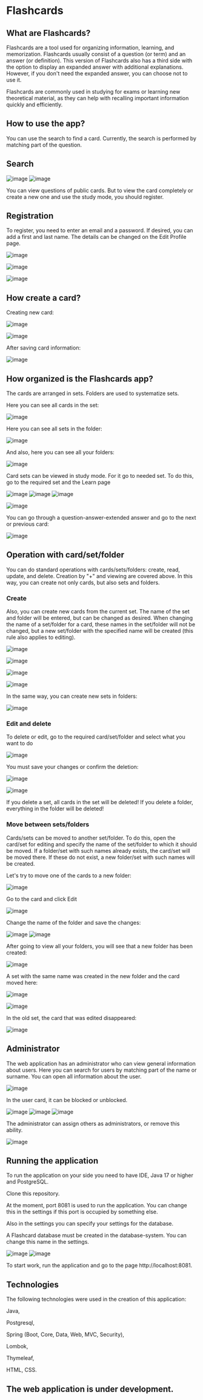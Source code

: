 # Flashcards

## What are Flashcards?

Flashcards are a tool used for organizing information, learning, and memorization. Flashcards usually consist of a question (or term) and an answer (or definition). This version of Flashcards also has a third side with the option to display an expanded answer with additional explanations. However, if you don't need the expanded answer, you can choose not to use it.

Flashcards are commonly used in studying for exams or learning new theoretical material, as they can help with recalling important information quickly and efficiently. 

## How to use the app?

You can use the search to find a card. Currently, the search is performed by matching part of the question.

## Search

![image](https://user-images.githubusercontent.com/110383852/233314396-0065a8a0-0ff5-41f7-ad8c-31061f44c686.png)
![image](https://user-images.githubusercontent.com/110383852/233314408-9324f6c8-bf79-4905-a3cc-47c943a26981.png)

You can view questions of public cards. But to view the card completely or create a new one and use the study mode, you should register.

## Registration

To register, you need to enter an email and a password. If desired, you can add a first and last name. The details can be changed on the Edit Profile page.

![image](https://user-images.githubusercontent.com/110383852/233315870-ad9cde68-0a7d-4afd-9fe7-25a3aa3ed182.png)

![image](https://user-images.githubusercontent.com/110383852/233315880-f15885cc-22cf-4334-a060-12e550e27919.png)

![image](https://user-images.githubusercontent.com/110383852/233316423-064e3b78-ad82-42ea-be0e-fbc3fd032414.png)

## How create a card?

Creating new card:

![image](https://user-images.githubusercontent.com/110383852/233292115-28889fdb-b87f-4ea5-a7b6-c2939ec7ac54.png)

![image](https://user-images.githubusercontent.com/110383852/233288909-4ced20c3-2e40-422e-b8e8-5e0ca4922aba.png)

After saving card information:

![image](https://user-images.githubusercontent.com/110383852/233291283-b5dccf6e-25b8-43d2-8d59-414f33291497.png)

## How organized is the Flashcards app?

The cards are arranged in sets. Folders are used to systematize sets.

Here you can see all cards in the set:

![image](https://user-images.githubusercontent.com/110383852/233293226-06a012cb-a1b6-4f42-9e01-527b0f2dddef.png)

Here you can see all sets in the folder:

![image](https://user-images.githubusercontent.com/110383852/233293593-b53ee64c-4f63-41e9-8b74-a82b6565998f.png)

And also, here you can see all your folders:

![image](https://user-images.githubusercontent.com/110383852/233293768-32cb435c-f4e1-4c48-baf0-9b8e98659fe4.png)

Card sets can be viewed in study mode. For it go to needed set. To do this, go to the required set and the Learn page

![image](https://user-images.githubusercontent.com/110383852/233296387-8a910256-6e36-4ae6-bf47-c5515f9f6849.png)
![image](https://user-images.githubusercontent.com/110383852/233296398-6d25f957-b54d-47a4-b0e9-ad81052d1e13.png)
![image](https://user-images.githubusercontent.com/110383852/233296407-38740b6a-1ee6-44b6-a43d-1ca58303ce1a.png)

![image](https://user-images.githubusercontent.com/110383852/233295222-e706b2d5-95ad-48d6-a6ad-e8bfc4fc442a.png)

You can go through a question-answer-extended answer and go to the next or previous card:

![image](https://user-images.githubusercontent.com/110383852/233295620-d2e368ee-0142-49fb-9fd9-e80b0dde2f07.png)

## Operation with card/set/folder

You can do standard operations with cards/sets/folders: create, read, update, and delete.
Creation by "+" and viewing are covered above. In this way, you can create not only cards, but also sets and folders.

### Create

Also, you can create new cards from the current set. The name of the set and folder will be entered, but can be changed as desired. When changing the name of a set/folder for a card, these names in the set/folder will not be changed, but a new set/folder with the specified name will be created (this rule also applies to editing).

![image](https://user-images.githubusercontent.com/110383852/233303620-b7e17440-f080-4cca-8e0f-6cbd56a4f374.png)

![image](https://user-images.githubusercontent.com/110383852/233303743-d74561e8-3f0e-408f-96ba-867cbe2a50fd.png)

![image](https://user-images.githubusercontent.com/110383852/233303925-6ef33cb2-92ab-418d-b895-8466c0e9b388.png)

![image](https://user-images.githubusercontent.com/110383852/233304001-a7f6e2a9-dd0f-48ca-a021-1282d79e61b8.png)

In the same way, you can create new sets in folders:

![image](https://user-images.githubusercontent.com/110383852/233304483-5313a3f8-3685-4b69-b080-bc0387949993.png)


### Edit and delete

To delete or edit, go to the required card/set/folder and select what you want to do

![image](https://user-images.githubusercontent.com/110383852/233298359-7a01a079-1116-439c-b88a-883d5ad6840d.png)

You must save your changes or confirm the deletion:

![image](https://user-images.githubusercontent.com/110383852/233300536-b54e3cbb-5e43-4ae3-895e-6fad56dbf3ce.png)

![image](https://user-images.githubusercontent.com/110383852/233301657-0ac22205-e55d-4c89-be26-c83e48f38e62.png)

If you delete a set, all cards in the set will be deleted! If you delete a folder, everything in the folder will be deleted!

### Move between sets/folders

Cards/sets can be moved to another set/folder. To do this, open the сard/set for editing and specify the name of the set/folder to which it should be moved. If a folder/set with such names already exists, the card/set will be moved there. If these do not exist, a new folder/set with such names will be created.

Let's try to move one of the cards to a new folder:

![image](https://user-images.githubusercontent.com/110383852/233308950-0708aed1-29aa-48d8-8cda-0c7a170f74b2.png)

Go to the card and click Edit

![image](https://user-images.githubusercontent.com/110383852/233309308-cf2facf7-1e67-4ea8-a2c6-c2b272ab0934.png)

Change the name of the folder and save the changes:

![image](https://user-images.githubusercontent.com/110383852/233309558-e229cf67-a2dc-46dd-a22f-0858b24a0fdb.png)
![image](https://user-images.githubusercontent.com/110383852/233309564-c8ee8d82-13d2-49ca-9319-381062d5998f.png)

After going to view all your folders, you will see that a new folder has been created:

![image](https://user-images.githubusercontent.com/110383852/233311323-6537c24b-ef33-4fc2-8d4c-b7603a4add78.png)

A set with the same name was created in the new folder and the card moved here:

![image](https://user-images.githubusercontent.com/110383852/233310391-523a0380-bd42-40a4-8950-788109fda1a9.png)

![image](https://user-images.githubusercontent.com/110383852/233311542-23767d48-82f9-4690-8377-10bb8c52ff9b.png)

In the old set, the card that was edited disappeared:

![image](https://user-images.githubusercontent.com/110383852/233310370-77d624e4-4cc4-4b8b-8eb2-21d290eaf747.png)

## Administrator

The web application has an administrator who can view general information about users. Here you can search for users by matching part of the name or surname. You can open all information about the user.

![image](https://user-images.githubusercontent.com/110383852/233317816-5136abf9-e3ba-4659-bf08-0715404a608d.png)

In the user card, it can be blocked or unblocked.

![image](https://user-images.githubusercontent.com/110383852/233317914-5370d714-30a8-4ab9-b585-fdc479116e6f.png)
![image](https://user-images.githubusercontent.com/110383852/233317928-6b9d9fa0-9270-4d1b-ad0a-4c9294bfbe8e.png)
![image](https://user-images.githubusercontent.com/110383852/233317940-17a796a2-4aa3-4764-98ef-d34efd362673.png)

The administrator can assign others as administrators, or remove this ability.

![image](https://user-images.githubusercontent.com/110383852/233317983-f86b76c8-b153-45b7-ba0b-8574b9f49eff.png)

## Running the application

To run the application on your side you need to have IDE, Java 17 or higher and PostgreSQL.

Clone this repository. 

At the moment, port 8081 is used to run the application. You can change this in the settings if this port is occupied by something else.

Also in the settings you can specify your settings for the database.

A Flashcard database must be created in the database-system. You can change this name in the settings.

![image](https://user-images.githubusercontent.com/110383852/233319882-b1228807-aeb0-49f4-a583-28396ed35b9f.png)
![image](https://user-images.githubusercontent.com/110383852/233319897-3403f6fc-2eae-420e-91f7-9fa77753ab53.png)

To start work, run the application and go to the page http://localhost:8081.

## Technologies
The following technologies were used in the creation of this application: 

Java, 

Postgresql, 

Spring (Boot, Core, Data, Web, MVC, Security), 

Lombok, 

Thymeleaf, 

HTML, CSS.

## The web application is under development.
